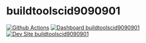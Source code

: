 # buildtoolscid9090901

[![Github Actions](https://github.com/kporras07/buildtoolscid9090901/actions/workflows/build_deploy_and_test.yml/badge.svg)](https://github.com/kporras07/buildtoolscid9090901/actions/workflows/build_deploy_and_test.yml)
[![Dashboard buildtoolscid9090901](https://img.shields.io/badge/dashboard-buildtoolscid9090901-yellow.svg)](https://dashboard.pantheon.io/sites/13ba0d36-134e-44b7-a51a-402d834c2246#dev/code)
[![Dev Site buildtoolscid9090901](https://img.shields.io/badge/site-buildtoolscid9090901-blue.svg)](http://dev-buildtoolscid9090901.pantheonsite.io/)